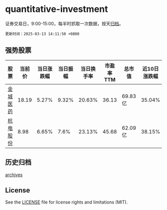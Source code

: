 # quantitative-investment

证券交易日，9:00-15:00，每半时抓取一次数据，按天[归档](archives)。

`更新时间：2025-03-13 14:11:50 +0800`

## 强势股票

|股票|当前价|当日涨跌幅|当日振幅|当日换手率|市盈率TTM|总市值|近10日涨跌幅|
|----|----|----|----|----|----|----|----|
|[金城医药](https://xueqiu.com/S/SZ300233)|18.19|5.27%|9.32%|20.63%|36.13|69.83亿|35.04%|
|[杭电股份](https://xueqiu.com/S/SH603618)|8.98|6.65%|7.6%|23.13%|45.68|62.09亿|38.15%|

## 历史归档

[archives](archives)

## License

See the [LICENSE](LICENSE) file for license rights and limitations (MIT).